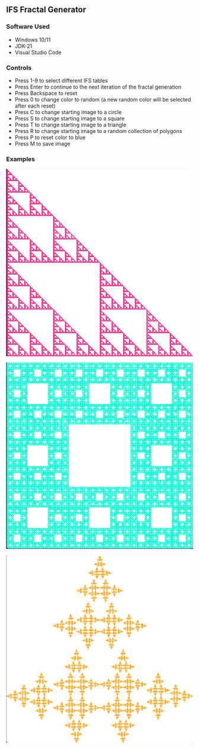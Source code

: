 ## IFS Fractal Generator

### Software Used
- Windows 10/11
- JDK-21
- Visual Studio Code

### Controls
- Press 1-9 to select different IFS tables
- Press Enter to continue to the next iteration of the fractal generation
- Press Backspace to reset
- Press 0 to change color to random (a new random color will be selected after each reset)
- Press C to change starting image to a circle
- Press S to change starting image to a square
- Press T to change starting image to a triangle
- Press R to change starting image to a random collection of polygons
- Press P to reset color to blue
- Press M to save image

### Examples

![Sierpinski Gasket](images/gasket.png)

![Sierpinski Carpet](images/carpet.png)

![Christmas Tree](images/christmas_tree.png)